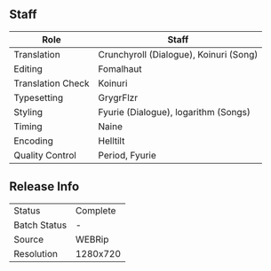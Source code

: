 ## Staff

| Role              | Staff                                  |
|-------------------|----------------------------------------|
| Translation       | Crunchyroll (Dialogue), Koinuri (Song) |
| Editing           | Fomalhaut                              |
| Translation Check | Koinuri                                |
| Typesetting       | GrygrFlzr                              |
| Styling           | Fyurie (Dialogue), logarithm (Songs)   |
| Timing            | Naine                                  |
| Encoding          | Helltilt                               |
| Quality Control   | Period, Fyurie                         |

## Release Info

|              |            |
|--------------|------------|
| Status       | Complete   |
| Batch Status | -          |
| Source       | WEBRip     |
| Resolution   | 1280x720   |
